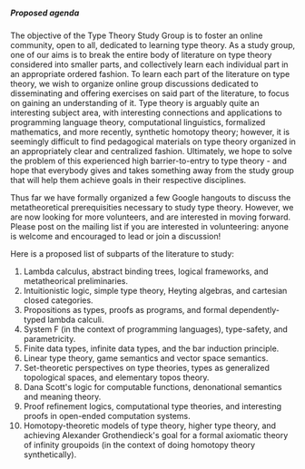 ##### Proposed agenda

The objective of the Type Theory Study Group is to foster an online community, open to all, dedicated to learning type theory. As a study group, one of our aims is to break the entire body of literature on type theory considered into smaller parts, and collectively learn each individual part in an appropriate ordered fashion. To learn each part of the literature on type theory, we wish to organize online group discussions dedicated to disseminating and offering exercises on said part of the literature, to focus on gaining an understanding of it. Type theory is arguably quite an interesting subject area, with interesting connections and applications to programming language theory, computational linguistics, formalized mathematics, and more recently, synthetic homotopy theory; however, it is seemingly difficult to find pedagogical materials on type theory organized in an appropriately clear and centralized fashion. Ultimately, we hope to solve the problem of this experienced high barrier-to-entry to type theory - and hope that everybody gives and takes something away from the study group that will help them achieve goals in their respective disciplines.

Thus far we have formally organized a few Google hangouts to discuss the metatheoretical prerequisities necessary to study type theory. However, we are now looking for more volunteers, and are interested in moving forward. Please post on the mailing list if you are interested in volunteering: anyone is welcome and encouraged to lead or join a discussion!

Here is a proposed list of subparts of the literature to study:

1. Lambda calculus, abstract binding trees, logical frameworks, and metatheorical preliminaries.
2. Intuitionistic logic, simple type theory, Heyting algebras, and cartesian closed categories.
3. Propositions as types, proofs as programs, and formal dependently-typed lambda calculi.
4. System F (in the context of programming languages), type-safety, and parametricity.
5. Finite data types, infinite data types, and the bar induction principle.
6. Linear type theory, game semantics and vector space semantics.
7. Set-theoretic perspectives on type theories, types as generalized topological spaces, and elementary topos theory.
8. Dana Scott's logic for computable functions, denonational semantics and meaning theory.
9. Proof refinement logics, computational type theories, and interesting proofs in open-ended computation systems.
10. Homotopy-theoretic models of type theory, higher type theory, and achieving Alexander Grothendieck's goal for a formal axiomatic theory of infinity groupoids (in the context of doing homotopy theory synthetically).

